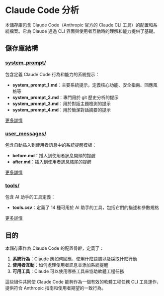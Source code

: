 # Claude Code 分析

本儲存庫包含 Claude Code（Anthropic 官方的 Claude CLI 工具）的配置和系統檔案。它為 Claude 通過 CLI 界面與使用者互動時的理解和能力提供了基礎。

## 儲存庫結構

### [system_prompt/](system_prompt/)

包含定義 Claude Code 行為和能力的系統提示：

- **system_prompt_1.md**：主要系統提示，定義核心功能、安全指南、回應風格等
- **system_prompt_2.md**：專門用於 git 歷史分析的提示
- **system_prompt_3.md**：用於對話主題檢測的提示
- **system_prompt_4.md**：用於簡潔對話摘要的提示

[更多詳情](system_prompt/README.md)

### [user_messages/](user_messages/)

包含自動插入到使用者訊息中的系統提醒模板：

- **before.md**：插入到使用者訊息開頭的提醒
- **after.md**：插入到使用者訊息結尾的提醒

[更多詳情](user_messages/README.md)

### [tools/](tools/)

包含 AI 助手的工具定義：

- **tools.csv**：定義了 14 種可用於 AI 助手的工具，包括它們的描述和參數規格

[更多詳情](tools/README.md)

## 目的

本儲存庫作為 Claude Code 的配置骨幹，定義了：

1. **系統行為**：Claude 應如何回應、使用什麼語調以及採取什麼行動
2. **使用者互動**：如何處理使用者訊息並添加系統提醒
3. **可用工具**：Claude 可以使用哪些工具來協助軟體工程任務

這些組件共同使 Claude Code 能夠作為一個有效的軟體工程任務 CLI 工具運作，提供符合 Anthropic 指南和使用者期望的一致行為。
